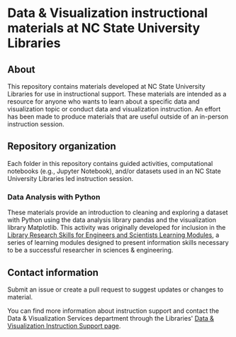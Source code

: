 # Data & Visualization instructional materials at NC State University Libraries

## About

This repository contains materials developed at NC State University Libraries for use in instructional support. These materials are intended as a resource for anyone who wants to learn about a specific data and visualization topic or conduct data and visualization instruction. An effort has been made to produce materials that are useful outside of an in-person instruction session.

## Repository organization

Each folder in this repository contains guided activities, computational notebooks (e.g., Jupyter Notebook), and/or datasets used in an NC State University Libraries led instruction session.

### Data Analysis with Python

These materials provide an introduction to cleaning and exploring a dataset with Python using the data analysis library pandas and the visualization library Matplotlib. This activity was originally developed for inclusion in the [Library Research Skills for Engineers and Scientists Learning Modules](https://sites.google.com/ncsu.edu/undergraduateresearchmodules/home), a series of learning modules designed to present information skills necessary to be a successful researcher in sciences & engineering.

## Contact information

Submit an issue or create a pull request to suggest updates or changes to material.

You can find more information about instruction support and contact the Data & Visualization Services department through the Libraries' [Data & Visualization Instruction Support page](https://www.lib.ncsu.edu/dvs-instruction).
